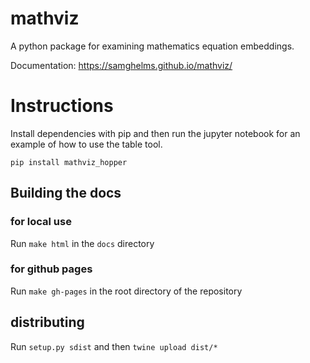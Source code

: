 # mathviz
A python package for examining mathematics equation embeddings.

Documentation: https://samghelms.github.io/mathviz/

# Instructions

Install dependencies with pip and then run the jupyter notebook for an example of how to use the table tool.

`pip install mathviz_hopper`

## Building the docs

### for local use
Run `make html` in the `docs` directory

### for github pages
Run `make gh-pages` in the root directory of the repository

## distributing 

Run `setup.py sdist`
and then
`twine upload dist/*`